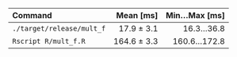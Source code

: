 | Command | Mean [ms] | Min…Max [ms] |
|:---|---:|---:|
| `./target/release/mult_f` | 17.9 ± 3.1 | 16.3…36.8 |
| `Rscript R/mult_f.R` | 164.6 ± 3.3 | 160.6…172.8 |
